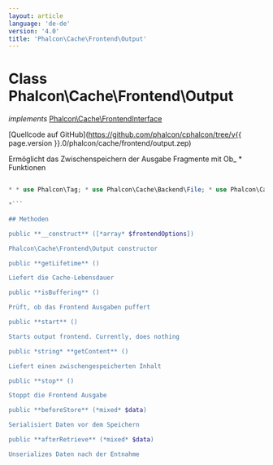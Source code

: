 ```yaml
---
layout: article
language: 'de-de'
version: '4.0'
title: 'Phalcon\Cache\Frontend\Output'
---
```

# Class **Phalcon\Cache\Frontend\Output**

*implements* [Phalcon\Cache\FrontendInterface](Phalcon_Cache_FrontendInterface)

[Quellcode auf GitHub](https://github.com/phalcon/cphalcon/tree/v{{ page.version }}.0/phalcon/cache/frontend/output.zep)

Ermöglicht das Zwischenspeichern der Ausgabe Fragmente mit Ob_ * Funktionen

```php <?php

* * use Phalcon\Tag; * use Phalcon\Cache\Backend\File; * use Phalcon\Cache\Frontend\Output; * * // Erzeuge ein Ausgabe Frontend. Die Dateien für 2 Tage cachen * $frontCache = new Output( * [ * "lifetime" => 172800, * ] * ); * * // Erzeugt eine Komponente, welche vom "Output" an ein "File" backend cached * // Setzt das Cache Verzeichnis fest - es ist wichtig das abschleßende "/" am Ende * // zu behalten * $cache = new File( * $frontCache, * [ * "cacheDir" => "../app/cache/", * ] * ); * * // Holen/Setzen der Cache Datei von ../app/cache/my-cache.html * $content = $cache->start("my-cache.html"); * * // Wenn $content null ist wird der Inhalt für den cache generiert * if (null === $content) { * // Datum und Zeit ausgeben * echo date("r"); * * // Generate a link to the sign-up action * echo Tag::linkTo( * [ * "user/signup", * "Sign Up", * "class" => "signup-button", * ] * ); * * // Die Ausgabe in der Cache Datei speichern * $cache->save(); * } else { * // Die gecachte Ausgabe anzeigen * echo $content; * }

*```

## Methoden

public **__construct** ([*array* $frontendOptions])

Phalcon\Cache\Frontend\Output constructor

public **getLifetime** ()

Liefert die Cache-Lebensdauer

public **isBuffering** ()

Prüft, ob das Frontend Ausgaben puffert

public **start** ()

Starts output frontend. Currently, does nothing

public *string* **getContent** ()

Liefert einen zwischengespeicherten Inhalt

public **stop** ()

Stoppt die Frontend Ausgabe

public **beforeStore** (*mixed* $data)

Serialisiert Daten vor dem Speichern

public **afterRetrieve** (*mixed* $data)

Unserializes Daten nach der Entnahme